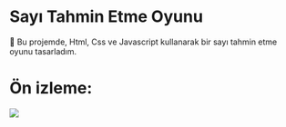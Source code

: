 # Sayı Tahmin Etme Oyunu

🚀 Bu projemde, Html, Css ve Javascript kullanarak bir sayı tahmin etme oyunu tasarladım.

# Ön izleme:
![](sayıtahmingif.gif)
